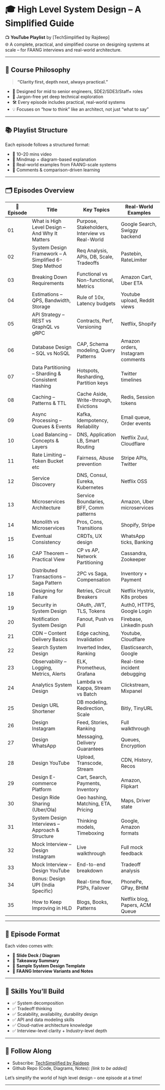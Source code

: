 # 🎓 High Level System Design – A Simplified Guide

📺 **YouTube Playlist** by [TechSimplified by Rajdeep]  
🌐 A complete, practical, and simplified course on designing systems at scale – for FAANG interviews and real-world architecture.

---

## 🧭 Course Philosophy

> **“Clarity first, depth next, always practical.”**

- 🎯 Designed for mid to senior engineers, SDE2/SDE3/Staff+ roles
- 🧠 Jargon-free yet deep technical exploration
- 🛠️ Every episode includes practical, real-world systems
- 💡 Focuses on “how to think” like an architect, not just “what to say”

---

## 📚 Playlist Structure

Each episode follows a structured format:
- 🔹 10–20 mins video
- 🔹 Mindmap + diagram-based explanation
- 🔹 Real-world examples from FAANG-scale systems
- 🔹 Comments & comparison-driven learning

---

## 🗂️ Episodes Overview

| 🎥 Episode | Title | Key Topics | Real-World Examples |
|-----------|-------|------------|----------------------|
| 01 | What is High Level Design – And Why It Matters | Purpose, Stakeholders, Interview vs Real-World | Google Search, Swiggy backend |
| 02 | System Design Framework – A Simplified 6-Step Method | Req Analysis, APIs, DB, Scale, Tradeoffs | Pastebin, RateLimiter |
| 03 | Breaking Down Requirements | Functional vs Non-functional, Metrics | Amazon Cart, Uber ETA |
| 04 | Estimations – QPS, Bandwidth, Storage | Rule of 10x, Latency budgets | Youtube upload, Reddit views |
| 05 | API Strategy – REST vs GraphQL vs gRPC | Contracts, Perf, Versioning | Netflix, Shopify |
| 06 | Database Design – SQL vs NoSQL | CAP, Schema modeling, Query Patterns | Amazon orders, Instagram comments |
| 07 | Data Partitioning – Sharding & Consistent Hashing | Hotspots, Resharding, Partition keys | Twitter timelines |
| 08 | Caching – Patterns & TTL | Cache Aside, Write-through, Evictions | Redis, Session tokens |
| 09 | Async Processing – Queues & Events | Kafka, Idempotency, Reliability | Email queue, Order events |
| 10 | Load Balancing – Concepts & Layers | DNS, Application LB, Smart Routing | Netflix Zuul, Cloudflare |
| 11 | Rate Limiting – Token Bucket etc | Fairness, Abuse prevention | Stripe APIs, Twitter |
| 12 | Service Discovery | DNS, Consul, Eureka, Kubernetes | Netflix OSS |
| 13 | Microservices Architecture | Service Boundaries, BFF, Comm patterns | Amazon, Uber microservices |
| 14 | Monolith vs Microservices | Pros, Cons, Transitions | Shopify, Stripe |
| 15 | Eventual Consistency | CRDTs, UX design | WhatsApp ticks, Banking |
| 16 | CAP Theorem – Practical View | CP vs AP, Network Partitioning | Cassandra, Zookeeper |
| 17 | Distributed Transactions – Saga Pattern | 2PC vs Saga, Compensation | Inventory + Payment |
| 18 | Designing for Failure | Retries, Circuit Breakers | Netflix Hystrix, K8s probes |
| 19 | Security in System Design | OAuth, JWT, TLS, Tokens | Auth0, HTTPS, Google Login |
| 20 | Notification System Design | Fanout, Push vs Pull | Firebase, LinkedIn push |
| 21 | CDN – Content Delivery Basics | Edge caching, Invalidation | Youtube, Cloudflare |
| 22 | Search System Design | Inverted Index, Ranking | Elasticsearch, Google |
| 23 | Observability – Logging, Metrics, Alerts | ELK, Prometheus, Grafana | Real-time incident debugging |
| 24 | Analytics System Design | Lambda vs Kappa, Stream vs Batch | Clickstream, Mixpanel |
| 25 | Design URL Shortener | DB modeling, Redirection, Scale | Bitly, TinyURL |
| 26 | Design Instagram | Feed, Stories, Ranking | Full walkthrough |
| 27 | Design WhatsApp | Messaging, Delivery Guarantees | Queues, Encryption |
| 28 | Design YouTube | Upload, Transcode, Stream | CDN, History, Recos |
| 29 | Design E-commerce Platform | Cart, Search, Payments, Inventory | Amazon, Flipkart |
| 30 | Design Ride Sharing (Uber/Ola) | Geo hashing, Matching, ETA, Pricing | Maps, Driver state |
| 31 | System Design Interviews – Approach & Structure | Thinking models, Timeboxing | Google, Amazon formats |
| 32 | Mock Interview – Design Instagram | Live walkthrough | Full mock feedback |
| 33 | Mock Interview – Design YouTube | End-to-end breakdown | Tradeoff analysis |
| 34 | Bonus: Design UPI (India Specific) | Real-time flow, PSPs, Failover | PhonePe, GPay, BHIM |
| 35 | How to Keep Improving in HLD | Blogs, Books, Patterns | Netflix blog, Papers, ACM Queue |

---

## 🔁 Episode Format

Each video comes with:

- 📌 **Slide Deck / Diagram**
- 🧠 **Takeaway Summary**
- 🧩 **Sample System Design Template**
- 💬 **FAANG Interview Variants and Notes**

---

## 💼 Skills You’ll Build

- ✅ System decomposition
- ✅ Tradeoff thinking
- ✅ Scalability, availability, durability design
- ✅ API and data modeling skills
- ✅ Cloud-native architecture knowledge
- ✅ Interview-level clarity + Industry-level depth

---

## 🚀 Follow Along

- Subscribe: [TechSimplified by Rajdeep](https://www.youtube.com/@TechSimplifiedByRajdeep)
- Github Repo (Code, Diagrams, Notes): *[link to be added]*

Let’s simplify the world of high level design – one episode at a time!

---
